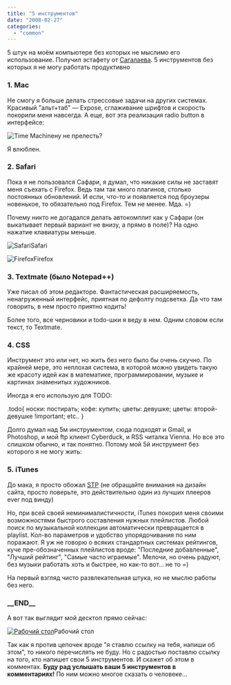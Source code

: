 ```yaml
---
title: "5 инструментов"
date: "2008-02-27"
categories: 
  - "common"
---
```


5 штук на моём компьютере без которых не мыслимо его использование. Получил эстафету от [Сагалаева](http://softwaremaniacs.org/blog/2008/02/26/5-tools/). 5 инструментов без которых я не могу работать продуктивно

### 1\. Mac

Не смогу я больше делать стрессовые задачи на других системах. Красивый "альт+таб" — Expose, сглаживание шрифтов и скорость покорили меня навсегда. А еще, вот эта реализация radio button в интерфейсе:

![Time Machine](http://cssing.org.ua/pic/tm.png)ну не прелесть?

Я влюблен.

### 2\. Safari

Пока я не пользовался Сафари, я думал, что никакие силы не заставят меня съехать с Firefox. Ведь там так много плагинов, столько постоянных обновлений. И если, что-то и появляется под броузеры новенькое, то обязательно под Firefox. Тем не менее. Мда. =)

Почему никто не догадался делать автокомплит как у Сафари (он выкатывает первый вариант не внизу, а прямо в поле)? На одно нажатие клавиатуры меньше.

![Safari](http://cssing.org.ua/pic/sa.png)Safari

![Firefox](http://cssing.org.ua/pic/f.png)Firefox

### 3\. Textmate (было Notepad++)

Уже писал об этом редакторе. Фантастическая расширяемость, ненагруженный интерфейс, приятная по дефолту подсветка. Да что там говорить, в нем просто приятно кодить!

Более того, все черновики и todo-шки я веду в нем. Одним словом если текст, то Textmate.

### 4\. CSS

Инструмент это или нет, но жить без него было бы очень скучно. По крайней мере, это неплохая система, в которой можно увидеть такую же красоту идей как в математике, программировании, музыке и картинах знаменитых художников.

Иногда я его использую для TODO:

.todo{
	носки: постирать;
	кофе: купить;
	цветы: девушке;
	цветы: второй-девушке !important;
	etc..
	}

Долго думал над 5м инструментом, сюда подходят и Gmail, и Photoshop, и мой ftp клиент Cyberduck, и RSS читалка Vienna. Но все это слишком обычно, и так понятно. Потому мой 5й инструмент без которого я не могу жить:

### 5\. iTunes

До мака, я просто обожал [STP](http://systrayplay.land.ru/index.html) (не обращайте внимания на дизайн сайта, просто поверьте, это действительно один из лучших плееров ever под винду)

Но, при всей своей неминималистичности, iTunes покорил меня своими возможностями быстрого составления нужных плейлистов. Любой поиск по музыкальной коллекции автоматически превращается в playlist. Кол-во параметров и удобство упорядочивания по ним поражают. Я уж не говорю о всяких стандартных системах рейтингов, куче пре-обозначенных плейлистов вроде: "Последние добавленные", "Лучший рейтинг", "Самые часто играемые". Мелочи, но очень радуют, без музыки работать хоть и быстрее, но как-то вот... не то =)

На первый взгляд чисто развлекательная штука, но не мыслю работы без него.

### \_\_END\_\_

А вот так выглядит мой десктоп прямо сейчас:

[![Рабочий стол](http://cssing.org.ua/pic/desktop_sm.jpg)](http://cssing.org.ua/pic/desktop.jpg)Рабочий стол

Так как я против цепочек вроде "я ставлю ссылку на тебя, напиши об этом", то никого перечислять не буду. Но с радостью поставлю ссылку на того, кто напишет свои 5 инструментов. И скажет об этом в комментах. **Буду рад услышать ваши 5 инструментов в комментариях!** По ним можно многое сказать о человеке...
